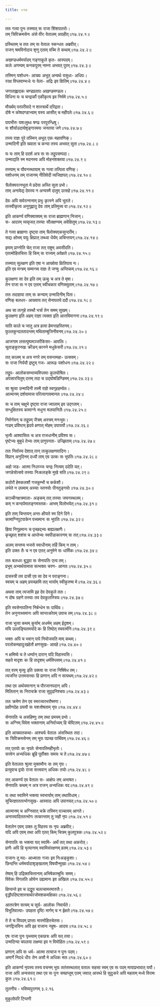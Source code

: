 ```yaml
---
title: ०१७

---
```

  
  
ततः गत्वा पुनः तस्मात् सः राजा शिंशपातरोः।  
तम् त्रिविक्रमसेनः अंसे वीरः वेतालम् अग्रहीत्॥१७.२४.१॥  
  
प्रस्थितम् च ततः तम् सः वेतालः स्कन्धतः अब्रवीत्।  
राजन् श्रमविनोदाय शृणु एताम् वच्मि ते कथाम्॥१७.२४.२॥  
  
अखण्डधर्ममर्यादम् गङ्गाकूले कृत- आस्पदम्।  
कलेः अगम्यम् कनकपुरम् नाम्ना अभवत् पुरम्॥१७.२४.३॥  
  
तस्मिन् यशोधन- आख्यः अभूत् अन्वर्थः वसुधा- अधिपः।  
ररक्ष विप्लवाम्भःधेः यः वेला- अद्रिः इव क्षितिम्॥१७.२४.४॥  
  
जगाताह्लादकः चण्डप्रतापः अखण्डमण्डलः।  
विधिना यः च चन्द्रार्कौ एकीकृत्य इव निर्ममे॥१७.२४.५॥  
  
मौर्ख्यम् परपरीवादे न शास्त्रार्थे दरिद्रता।  
दोषे न कोषदण्डाभ्याम् यस्य आसीत् च महीपतेः॥१७.२४.६॥  
  
पापभीरुः यशःलुब्धः षण्ढः परपुरन्ध्रिषु।  
यः शौर्याउदार्यशृङ्गारमयः जनतया जगे॥१७.२४.७॥  
  
तस्य राज्ञः पुरे तस्मिन् अभूत् एकः महावणिक्।  
उन्मादिनी इति ख्याता च कन्या तस्य अभवत् सुता॥१७.२४.८॥  
  
यः यः ताम् हि ददर्श अत्र सः सः तद्रूपसम्पदा।  
उन्माद्यति स्म मदनस्य अपि मोहनशक्तया॥१७.२४.९॥  
  
तस्याम् च यौवनस्थायाम् सः गत्वा तत्पिता वणिक्।  
यशोधनम् तम् राजानम् नीतिवेदी व्यजिज्ञपत्॥१७.२४.१०॥  
  
त्रैलोक्यरत्नभूता मे प्रदेया अस्ति सुता प्रभो।  
ताम् अनावेद्य देवस्य न अन्यस्मै दातुम् उत्सहे॥१७.२४.११॥  
  
देवः अपि सर्वरत्नानाम् प्रभुः कृत्स्ने अपि भूतले।  
तत्स्वीकृत्य अनुगृह्णातु देवः ताम् प्रतिमुच्य वा॥१७.२४.१२॥  
  
इति आकर्ण्य वणिक्वाक्यम् सः राजा ब्राह्मणान् निजान्।  
स- आदरम् व्यसृजत् तस्याः सौलक्षण्यम् अवेक्षितुम्॥१७.२४.१३॥  
  
ते गत्वा ब्राह्मणाः दृष्ट्वा ताम् त्रैलोक्यएकसुन्दरीम्।  
सद्यः क्षोभम् ययुः क्षिप्रात् लब्ध्वा धैर्यम् अचिन्तयन्॥१७.२४.१४॥  
  
इमाम् प्राप्नोति चेत् राजा तत् राष्ट्रम् अवसीदति।  
एतत्मोहितचित्तः हि किम् सः राज्यम् अवेक्षते॥१७.२४.१५॥  
  
तस्मात् सुलक्षण इति एषा न आख्येया क्षितिपाय नः।  
इति एव मन्त्रम् सम्मन्त्र्य राज्ञः ते जग्मुः अन्तिकम्॥१७.२४.१६॥  
  
कुलक्षणा सा देव इति तम् ऊचुः च अत्र ते मृषा।  
तेन राजा सः न एव एताम् स्वीचकार वणिक्सुताम्॥१७.२४.१७॥  
  
ततः तदाज्ञया ताम् सः कन्याम् उन्मादिनीम् पिता।  
वणिक् बलधर- आख्याय तत् सेनापतये ददौ॥१७.२४.१८॥  
  
अथ सा तत्गृहे तस्थौ भर्त्रा तेन समम् सुखम्।  
कुलक्षणा इति अहम् राज्ञा त्यक्ता इति आत्तविमानना॥१७.२४.१९॥  
  
याति काले च जातु अत्र हत्वा हेमन्तहस्तिनम्।  
फुल्लकुन्दलतादन्तम् मथिताम्बुजिनीवनम्॥१७.२४.२०॥  
  
आजगाम लसत्पुष्पमञ्जरीकेसर- आवलिः।  
चूताङ्कुरनखः क्रीडन् कानने मधुकेसरी॥१७.२४.२१॥  
  
तत् कालम् च अत्र नगरे तम् वसन्तमहा- उत्सवम्।  
सः राजा निर्ययौ द्रष्टुम् गज- आरूढः यशोधनः॥१७.२४.२२॥  
  
तद्रूप- आलोकसम्भाव्यविप्लवाः कुलयोषितः।  
अपसारयितुम् दत्तम् तदा च उद्घोषडिण्डिमम्॥१७.२४.२३॥  
  
सा श्रुत्वा उन्मादिनी तस्मै राज्ञे स्वगृहहर्म्यतः।  
आत्मानम् दर्शयामास परित्यागावमानतः॥१७.२४.२४॥  
  
सः च ताम् चक्षुभे दृष्ट्वा राजा ज्वालाम् इव उद्गताम्।  
सन्धुक्षितस्य कामाग्नेः मधुना मलयानिलैः॥१७.२४.२५॥  
  
निर्वर्णयन् च तद्रूपम् जैत्रम् अस्त्रम् मनःभुवः।  
गाढम् प्रविष्टम् हृदये क्षणात् मोहम् उपाययौ॥१७.२४.२६॥  
  
भृत्यैः आश्वासितः च अत्र राजधानीम् प्रविश्य सः।  
पृष्टेभ्यः बुबुधे तेभ्यः ताम् प्रागुपनता- उज्झिताम्॥१७.२४.२७॥  
  
ततः निर्वास्य देशात् तान् तत्कुलक्षणवादिनः।  
विप्रान् अनुदिनम् दध्यौ ताम् एव उत्कः सः भूपतिः॥१७.२४.२८॥  
  
अहो जड- आत्मा निःलज्जः चन्द्रः नित्यम् उदेति यत्।  
जगन्नेत्रोत्सवे तस्याः निःकलङ्के मुखे सति॥१७.२४.२९॥  
  
कठोरौ हेमकलशौ गजकुम्भौ च कर्कशौ।  
लभेते न उपमाम् अस्याः स्तनयोः पीनतुङ्गयोः॥१७.२४.३०॥  
  
काञ्चीनक्षत्रमाला- अङ्कम् तत् तस्याः जघनस्थलम्।  
कम् न कन्दर्पमातङ्गमस्तक- आभम् विलोभयेत्॥१७.२४.३१॥  
  
इति ताम् चिन्तयन् अन्तः क्षीयते स्म दिने दिने।  
कामाग्निपुटपाकेन पच्यमानः सः भूपतिः॥१७.२४.३२॥  
  
ह्रिया निगूहमानः च पृच्छद्भ्यः बाह्यलक्षणैः।  
कृच्छ्रात् शशंस च आप्तेभ्यः स्वपीडाकारणम् सः तत्॥१७.२४.३३॥  
  
अलम् सन्तप्य भजसे स्वाधीनाम् तर्हि किम् न ताम्।  
इति उक्तः तैः च न एव एतत् अनुमेने सः धार्मिकः॥१७.२४.३४॥  
  
ततः बलधरः बुद्ध्वा सः सेनापतिः एत्य तम्।  
प्रभुम् अभ्यर्थयामास सत्भक्तः चरण- आनतः॥१७.२४.३५॥  
  
दासस्त्री तव दासी एव सा देव न पराङ्गना।  
स्वयम् च अहम् प्रयच्छामि तत् भार्याम् स्वीकुरुष्व मे॥१७.२४.३६॥  
  
अथवा ताम् त्यजामि इह देव देवकुले ततः।  
न दोषः ग्रहणे तस्याः तव देवकुलस्त्रियः॥१७.२४.३७॥  
  
इति स्वसेनापतिना निर्बन्धेन सः पार्थिवः।  
तेन अनुनाथ्यमानः अपि सान्तःकोपम् उवाच तम्॥१७.२४.३८॥  
  
राजा भूत्वा कथम् कुर्याम् अधर्मम् अहम् ईदृशम्।  
मयि उल्लङ्घितमर्यादे कः हि तिष्ठेत् स्ववर्त्मनि॥१७.२४.३९॥  
  
भक्तः अपि च भवान् पापे नियोजयति माम् कथम्।  
परलोकमहादुःखहेतौ क्षणसुख- आवहे॥१७.२४.४०॥  
  
न क्षमिष्ये च ते धर्म्यान् दारान् यदि विहास्यसि।  
सहते मादृशः कः हि तादृशम् धर्मविप्लवम्॥१७.२४.४१॥  
  
तत् वरम् मृत्युः इति उक्त्वा सः राजा निषिषेध तम्।  
त्यजन्ति उत्तमसत्त्वाः हि प्राणान् अपि न सत्पथम्॥१७.२४.४२॥  
  
तथा एव अर्थयमानान् च पौरजानपदान् अपि।  
मिलितान् सः निराचक्रे राजा सुदृढनिश्चयः॥१७.२४.४३॥  
  
ततः क्रमेण तेन एव स्मरज्वरभरौष्मणा।  
प्रक्षीणदेहः प्रययौ सः यशःशेषताम् नृपः॥१७.२४.४४॥  
  
सेनापतिः च असहिष्णुः तम् तथा प्रमयम् प्रभोः।  
सः अग्निम् विवेश भक्तानाम् अनिर्वाच्यम् हि चेष्टितम्॥१७.२४.४५॥  
  
इति आख्यातकथा- आश्चर्यः वेतालः अंसस्थितः तदा।  
सः त्रिविक्रमसेनम् तम् भूयः पप्रच्छ पार्थिवम्॥१७.२४.४६॥  
  
तत् एतयोः कः नृपतेः सेनापतिमहीभृतोः।  
सत्त्वेन अभ्यधिकः ब्रूहि पूर्वौक्तः समयः च ते॥१७.२४.४७॥  
  
इति वेतालतः श्रुत्वा मुक्तमौनः सः तम् नृपः।  
प्रत्युवाच द्वयोः राजा सत्त्ववान् अधिकः तयोः॥१७.२४.४८॥  
  
तत् आकर्ण्य एव वेतालः स- आक्षेपः तम् अभाषत।  
सेनापतिः कथम् न अत्र राजन् अभ्यधिकः वद॥१७.२४.४९॥  
  
यः तथा स्वामिने भक्त्या स्वभार्याम् ताम् तथाविधाम्।  
सुचिरज्ञाततत्भोगसुख- आस्वादः अपि उपानयत्॥१७.२४.५०॥  
  
आत्मानम् च अग्निसात् चक्रे तस्मिन् पञ्चत्वम् आगते।  
अनास्वादिततत्भोगः तत्कान्ताम् तु जहौ नृपः॥१७.२४.५१॥  
  
वेतालेन एवम् उक्तः तु विहस्य सः नृपः अब्रवीत्।  
यदि अपि एवम् तथा अपि एतत् किम् चित्रम् कुलपुत्रकः॥१७.२४.५२॥  
  
सेनापतिः सः भक्त्या यत् स्वामि- अर्थे तत् तथा अकरोत्।  
प्राणैः अपि हि भृत्यानाम् स्वामिसंरक्षणम् व्रतम्॥१७.२४.५३॥  
  
राजानः तु मद- आध्माताः गजाः इव निःअङ्कुशाः।  
छिन्दन्ति धर्ममर्यादाशृङ्खलाम् विषयौन्मुखाः॥१७.२४.५४॥  
  
तेषाम् हि उद्रिक्तचित्तानाम् अभिषेकाम्बुभिः समम्।  
विवेकः विगलति ओघेन उह्यमानः इव अखिलः॥१७.२४.५५॥  
  
क्षिप्यन्ते इव च उद्धूय चलत्चामरमारुतैः।  
वृद्धौपदिष्टशास्त्रार्थरजोमशकमक्षिकाः॥१७.२४.५६॥  
  
आतपत्रेण सत्यम् च सूर्य- आलोकः निवार्यते।  
विभूतिवात्या- उपहता दृष्टिः मार्गम् च न ईक्षते॥१७.२४.५७॥  
  
ते ते च विपदम् प्राप्ताः मारमोहितचेतसः।  
जगद्विजयिनः अपि इह राजानः नहुष- आदयः॥१७.२४.५८॥  
  
एषः राजा पुनः पृथ्व्याम् एकछत्रः अपि यत् तया।  
उन्मदिन्या चपलया लक्ष्म्या इव न विमोहितः॥१७.२४.५९॥  
  
प्राणान् अपि सः धर्म- आत्मा तत्याज न पुनः पदम्।  
अमार्गे निदधे धीरः तेन असौ मे अधिकः मतः॥१७.२४.६०॥  
  
इति आकर्ण्य नृपस्य तस्य वचनम् भूयः ततंसस्थलात् वतालः सहसा स्वम् एव सः पदम् मायाप्रभावात् ययौ।  
राजा अपि अन्वसरत् तथा एव सः पुनः सम्प्राप्तुम् एतम् जवात् आरब्धे हि सुदुःकरे अपि महताम् मध्ये विरामः कुतः॥१७.२४.६१॥  
  
तुलनीय - भविष्यपुराणम् ३.२.१६  
  
मुकुलोपरि टिप्पणी